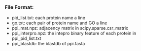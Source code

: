 ### File Format:
* pid_list.txt: each protein name a line
* go.txt: each pair of protein name and GO a line
* ppi_mat.npz: adjacency matrix in scipy.sparse.csr_matrix
* ppi_interpro.npz: the intepro binary feature of each protein in ppi_pid_list.txt
* ppi_blastdb: the blastdb of ppi.fasta

